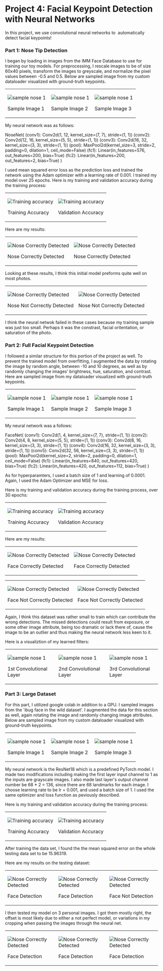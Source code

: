 Project 4: Facial Keypoint Detection with Neural Networks
=============================================================

In this project, we use convolutional neural networks to  automatically detect facial keypoints!

### Part 1: Nose Tip Detection

I began by loading in images from the IMM Face Database to use for training our toy models. For preprocessing, I rescale images to be of size 60x40 pixels, transform the images to greyscale, and normalize the pixel values between -0.5 and 0.5. Below are sampled image from my custom dataloader visualized with ground-truth keypoints.

<table>
<col width="33%" />
<col width="33%" />
<col width="33%" />
<tbody>
<tr class="odd">
<td align="left"><p><img src="outputs/nose_keypoint2.jpg" alt="sample nose 1" /></p>
<p>Sample Image 1</p></td>
<td align="left"><p><img src="outputs/nose_keypoint36.jpg" alt="sample nose 1" /></p>
<p>Sample Image 2</p></td>
<td align="left"><p><img src="outputs/nose_keypoint47.jpg" alt="sample nose 1" /></p>
<p>Sample Image 3</p></td>
</tr>
</tbody>
</table>

My neural network was as follows:

NoseNet(
 (conv1): Conv2d(1, 12, kernel\_size=(7, 7), stride=(1, 1))
 (conv2): Conv2d(12, 16, kernel\_size=(5, 5), stride=(1, 1))
 (conv3): Conv2d(16, 32, kernel\_size=(3, 3), stride=(1, 1))
 (pool): MaxPool2d(kernel\_size=3, stride=2, padding=0, dilation=1, ceil\_mode=False)
 (fc1): Linear(in\_features=576, out\_features=200, bias=True)
 (fc2): Linear(in\_features=200, out\_features=2, bias=True)
)

I used mean squared error loss as the prediction loss and trained the network using the Adam optimizer with a learning rate of 0.001.
I trained my model over 25 epochs. Here is my training and validation accuracy during the training process:

<table>
<col width="50%" />
<col width="50%" />
<tbody>
<tr class="odd">
<td align="left"><p><img src="outputs/training_loss_nose.jpg" alt="Training accuracy" /></p>
<p>Training Accuracy</p></td>
<td align="left"><p><img src="outputs/validation_loss_nose.jpg" alt="Training accuracy" /></p>
<p>Validation Accuracy</p></td>
</tr>
</tbody>
</table>

Here are my results:

<table>
<col width="50%" />
<col width="50%" />
<tbody>
<tr class="odd">
<td align="left"><p><img src="outputs/nose_predictions/nose_41.jpg" alt="Nose Correctly Detected" /></p>
<p>Nose Correctly Detected</p></td>
<td align="left"><p><img src="outputs/nose_predictions/nose_30.jpg" alt="Nose Correctly Detected" /></p>
<p>Nose Correctly Detected</p></td>
</tr>
</tbody>
</table>

Looking at these results, I think this initial model preforms quite well on most photos.

<table>
<col width="50%" />
<col width="50%" />
<tbody>
<tr class="odd">
<td align="left"><p><img src="outputs/nose_predictions/nose_12.jpg" alt="Nose Correctly Detected" /></p>
<p>Nose Not Correctly Detected</p></td>
<td align="left"><p><img src="outputs/nose_predictions/nose_21.jpg" alt="Nose Correctly Detected" /></p>
<p>Nose Not Correctly Detected</p></td>
</tr>
</tbody>
</table>

I think the neural netwok failed in these cases because my training sample was just too small. Perhaps it was the constrast, facial oritentation, or saturation of the photo.

### Part 2: Full Facial Keypoint Detection

I followed a similar structure for this portion of the project as well. To prevent the trained model from overfitting, I augmented the data by rotating the image by random angle, between -10 and 10 degrees, as well as by randomly changing the images' brightness, hue, saturation, and contrast. Here are sampled image from my dataloader visualized with ground-truth keypoints.

<table>
<col width="33%" />
<col width="33%" />
<col width="33%" />
<tbody>
<tr class="odd">
<td align="left"><p><img src="outputs/face_keypoint2.jpg" alt="sample nose 1" /></p>
<p>Sample Image 1</p></td>
<td align="left"><p><img src="outputs/face_keypoint36.jpg" alt="sample nose 1" /></p>
<p>Sample Image 2</p></td>
<td align="left"><p><img src="outputs/face_keypoint47.jpg" alt="sample nose 1" /></p>
<p>Sample Image 3</p></td>
</tr>
</tbody>
</table>

My neural network was a follows:

FaceNet(
 (conv1): Conv2d(1, 4, kernel\_size=(7, 7), stride=(1, 1))
 (conv2): Conv2d(4, 8, kernel\_size=(5, 5), stride=(1, 1))
 (conv3): Conv2d(8, 16, kernel\_size=(3, 3), stride=(1, 1))
 (conv4): Conv2d(16, 32, kernel\_size=(3, 3), stride=(1, 1))
 (conv5): Conv2d(32, 56, kernel\_size=(3, 3), stride=(1, 1))
 (pool): MaxPool2d(kernel\_size=2, stride=2, padding=0, dilation=1, ceil\_mode=False)
 (fc1): Linear(in\_features=840, out\_features=420, bias=True)
 (fc2): Linear(in\_features=420, out\_features=112, bias=True)
)

As for hyperparamters, I used a batch size of 1 and learning of 0.0001. Again, I used the Adam Optimizer and MSE for loss.

Here is my training and validation accuracy during the training process, over 30 epochs:

<table>
<col width="50%" />
<col width="50%" />
<tbody>
<tr class="odd">
<td align="left"><p><img src="outputs/training_loss_face.jpg" alt="Training accuracy" /></p>
<p>Training Accuracy</p></td>
<td align="left"><p><img src="outputs/validation_loss_face.jpg" alt="Training accuracy" /></p>
<p>Validation Accuracy</p></td>
</tr>
</tbody>
</table>

Here are my results:

<table>
<col width="50%" />
<col width="50%" />
<tbody>
<tr class="odd">
<td align="left"><p><img src="outputs/face_predictions/face_33.jpg" alt="Nose Correctly Detected" /></p>
<p>Face Correctly Detected</p></td>
<td align="left"><p><img src="outputs/face_predictions/face_34.jpg" alt="Nose Correctly Detected" /></p>
<p>Face Correctly Detected</p></td>
</tr>
</tbody>
</table>

<table>
<col width="50%" />
<col width="50%" />
<tbody>
<tr class="odd">
<td align="left"><p><img src="outputs/face_predictions/face_22.jpg" alt="Nose Correctly Detected" /></p>
<p>Face Not Correctly Detected</p></td>
<td align="left"><p><img src="outputs/face_predictions/face_7.jpg" alt="Nose Correctly Detected" /></p>
<p>Face Not Correctly Detected</p></td>
</tr>
</tbody>
</table>


Again, I think this dataset was rather small to train which can contribute the wrong detections. The missed detections could result from exposure, or some other image attribute, being too dramatic or lack there of, cause the image to be an outlier and thus making the neural network less keen to it.

Here is a visualiztion of my learned filters:

<table>
<col width="33%" />
<col width="33%" />
<col width="33%" />
<tbody>
<tr class="odd">
<td align="left"><p><img src="outputs/face_conv1.jpg" alt="sample nose 1" /></p>
<p>1st Convolutional Layer</p></td>
<td align="left"><p><img src="outputs/face_conv2.jpg" alt="sample nose 1" /></p>
<p>2nd Convolutional Layer</p></td>
<td align="left"><p><img src="outputs/face_conv3.jpg" alt="sample nose 1" /></p>
<p>3rd Convolutional Layer</p></td>
</tr>
</tbody>
</table>

### Part 3: Large Dataset

For this part, I utilized google colab in addition to a GPU. I sampled images from the 'ibug face in the wild dataset'. I augmented the data for this section as well, again rotating the image and randomly changing image attributes. Below are sampled image from my custom dataloader visualized with ground-truth keypoints.

<table>
<col width="33%" />
<col width="33%" />
<col width="33%" />
<tbody>
<tr class="odd">
<td align="left"><p><img src="outputs/part3/big_face_keypoint126.jpg" alt="sample nose 1" /></p>
<p>Sample Image 1</p></td>
<td align="left"><p><img src="outputs/part3/big_face_keypoint789.jpg" alt="sample nose 1" /></p>
<p>Sample Image 2</p></td>
<td align="left"><p><img src="outputs/part3/big_face_keypoint5678.jpg" alt="sample nose 1" /></p>
<p>Sample Image 3</p></td>
</tr>
</tbody>
</table>


My neural network is the ResNet18 which is a predefined PyTorch model. I made two modifications including making the first layer input channel to 1  as the inputs are grayscale images. I also made last layer's output channel number be 68 * 2 = 136, since there are 68 landmarks for each image. I choose learning rate to be lr = 0.001, and used a batch size of 1. I used the same optimizer and loss function as peviously described.

Here is my training and validation accuracy during the training process:

<table>
<col width="50%" />
<col width="50%" />
<tbody>
<tr class="odd">
<td align="left"><p><img src="outputs/part3/training_loss.jpg" alt="Training accuracy" /></p>
<p>Training Accuracy</p></td>
<td align="left"><p><img src="outputs/part3/validation_loss.jpg" alt="Training accuracy" /></p>
<p>Validation Accuracy</p></td>
</tr>
</tbody>
</table>

After training the data set, I found the the mean squared error on the whole testing data set to be 15.96319.

Here are my results on the testing dataset:

<table>
<col width="33%" />
<col width="33%" />
<col width="33%" />
<tbody>
<tr class="odd">
<td align="left"><p><img src="outputs/part3/big_test20.jpg" alt="Nose Correctly Detected" /></p>
<p>Face Detection</p></td>
<td align="left"><p><img src="outputs/part3/big_test7.jpg" alt="Nose Correctly Detected" /></p>
<p>Face Detection</p></td>
<td align="left"><p><img src="outputs/part3/big_test13.jpg" alt="Nose Correctly Detected" /></p>
<p>Face Not Detection</p></td>
</tr>
</tbody>
</table>


I then tested my model on 3 personal images. I got them mostly right, the offset is most likely due to either a not perfect model, or variations in my cropping when passing the images through the neural net.

<table>
<col width="33%" />
<col width="33%" />
<col width="33%" />
<tbody>
<tr class="odd">
<td align="left"><p><img src="outputs/part3/morgan1result.jpg" alt="Nose Correctly Detected" /></p>
<p>Face Detection</p></td>
<td align="left"><p><img src="outputs/part3/testresult.jpg" alt="Nose Correctly Detected" /></p>
<p>Face Detection</p></td>
<td align="left"><p><img src="outputs/part3/face2result.jpg" alt="Nose Correctly Detected" /></p>
<p>Face Detection</p></td>
</tr>
</tbody>
</table>


